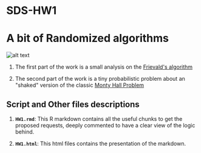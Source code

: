 # SDS-HW1
# A bit of Randomized algorithms


![alt text](http://leganerd.com/wp-content/uploads/LEGANERD_046793.jpg)

1. The first part of the work is a small analysis on the [Frievald's algorithm](https://en.wikipedia.org/wiki/Freivalds%27_algorithm)

2. The second part of the work is a tiny probabilistic problem about an "shaked" version of the classic [Monty Hall Problem](https://en.wikipedia.org/wiki/Monty_Hall_problem)

## Script and Other files descriptions

1. __`HW1.rmd`__: 
	This R  markdown contains all the useful chunks to get the proposed requests, deeply commented to have a clear view of the logic behind.

2. __`HW1.html`__: 
	This html files contains the presentation of the markdown.
